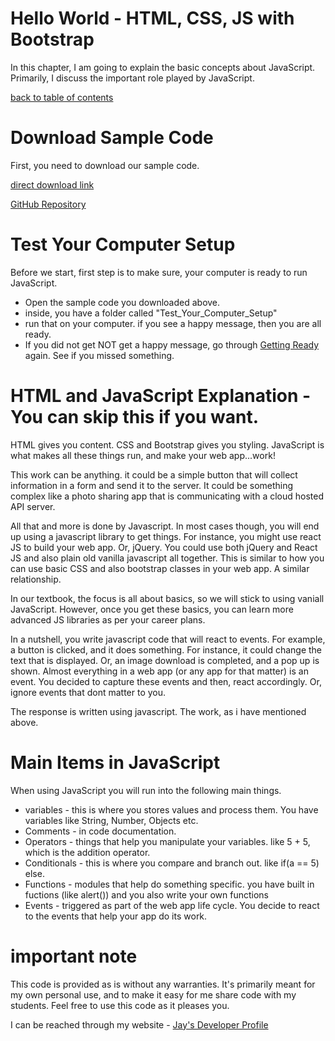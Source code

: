 # Hello World - HTML, CSS, JS with Bootstrap

In this chapter, I am going to explain the basic concepts about JavaScript. Primarily, I discuss the important role played by JavaScript. 

[back to table of contents](readme.md)


# Download Sample Code

First, you need to download our sample code. 

[direct download link](https://github.com/Jay-study-nildana/tutorialfullwebappstages/archive/master.zip)

[GitHub Repository](https://github.com/Jay-study-nildana/tutorialfullwebappstages)


# Test Your Computer Setup

Before we start, first step is to make sure, your computer is ready to run JavaScript.

* Open the sample code you downloaded above. 
* inside, you have a folder called "Test_Your_Computer_Setup"
* run that on your computer. if you see a happy message, then you are all ready. 
* If you did not get NOT get a happy message, go through [Getting Ready](https://medium.com/projectwt/getting-ready-for-your-coding-boot-camp-classes-c44d7f24d16b) again. See if you missed something.

# HTML and JavaScript Explanation - You can skip this if you want.

HTML gives you content. CSS and Bootstrap gives you styling. JavaScript is what makes all these things run, and make your web app...work!

This work can be anything. it could be a simple button that will collect information in a form and send it to the server. It could be something complex like a photo sharing app that is communicating with a cloud hosted API server. 

All that and more is done by Javascript. In most cases though, you will end up using a javascript library to get things. For instance, you might use react JS to build your web app. Or, jQuery. You could use both jQuery and React JS and also plain old vanilla javascript all together. This is similar to how you can use basic CSS and also bootstrap classes in your web app. A similar relationship. 

In our textbook, the focus is all about basics, so we will stick to using vaniall JavaScript. However, once you get these basics, you can learn more advanced JS libraries as per your career plans. 

In a nutshell, you write javascript code that will react to events. For example, a button is clicked, and it does something. For instance, it could change the text that is displayed. Or, an image download is completed, and a pop up is shown. Almost everything in a web app (or any app for that matter) is an event. You decided to capture these events and then, react accordingly. Or, ignore events that dont matter to you. 

The response is written using javascript. The work, as i have mentioned above.

# Main Items in JavaScript

When using JavaScript you will run into the following main things.

* variables - this is where you stores values and process them. You have variables like String, Number, Objects etc.
* Comments - in code documentation.
* Operators - things that help you manipulate your variables. like 5 + 5, which is the addition operator.
* Conditionals - this is where you compare and branch out. like if(a == 5) else.
* Functions - modules that help do something specific. you have built in fuctions (like alert()) and you also write your own functions
* Events - triggered as part of the web app life cycle. You decide to react to the events that help your app do its work.

# important note 

This code is provided as is without any warranties. It's primarily meant for my own personal use, and to make it easy for me share code with my students. Feel free to use this code as it pleases you.

I can be reached through my website - [Jay's Developer Profile](https://jay-study-nildana.github.io/developerprofile)
